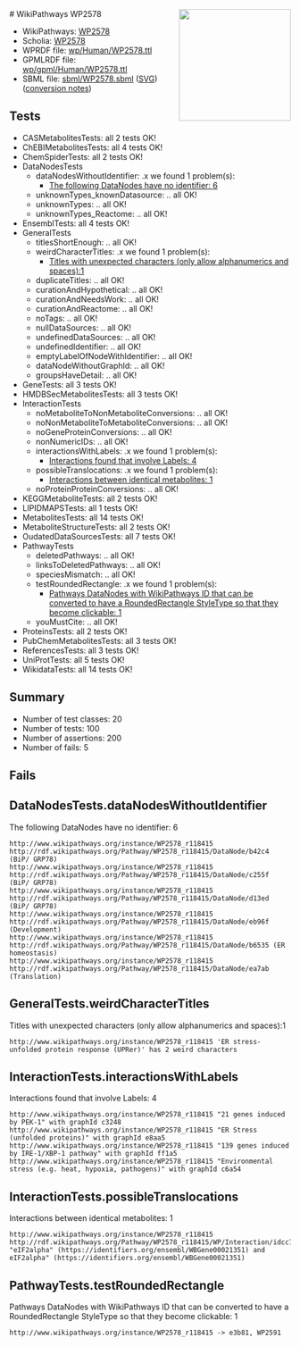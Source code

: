 <img style="float: right; width: 200px" src="../logo.png" />
# WikiPathways WP2578

* WikiPathways: [WP2578](https://identifiers.org/wikipathways:WP2578)
* Scholia: [WP2578](https://scholia.toolforge.org/wikipathways/WP2578)
* WPRDF file: [wp/Human/WP2578.ttl](../wp/Human/WP2578.ttl)
* GPMLRDF file: [wp/gpml/Human/WP2578.ttl](../wp/gpml/Human/WP2578.ttl)
* SBML file: [sbml/WP2578.sbml](../sbml/WP2578.sbml) ([SVG](../sbml/WP2578.svg)) ([conversion notes](../sbml/WP2578.txt))

## Tests
* CASMetabolitesTests: all 2 tests OK!
* ChEBIMetabolitesTests: all 4 tests OK!
* ChemSpiderTests: all 2 tests OK!
* DataNodesTests
    * dataNodesWithoutIdentifier: .x we found 1 problem(s):
        * [The following DataNodes have no identifier: 6](#d2d32fa5)
    * unknownTypes_knownDatasource: .. all OK!
    * unknownTypes: .. all OK!
    * unknownTypes_Reactome: .. all OK!
* EnsemblTests: all 4 tests OK!
* GeneralTests
    * titlesShortEnough: .. all OK!
    * weirdCharacterTitles: .x we found 1 problem(s):
        * [Titles with unexpected characters (only allow alphanumerics and spaces):1](#fda87b3f)
    * duplicateTitles: .. all OK!
    * curationAndHypothetical: .. all OK!
    * curationAndNeedsWork: .. all OK!
    * curationAndReactome: .. all OK!
    * noTags: .. all OK!
    * nullDataSources: .. all OK!
    * undefinedDataSources: .. all OK!
    * undefinedIdentifier: .. all OK!
    * emptyLabelOfNodeWithIdentifier: .. all OK!
    * dataNodeWithoutGraphId: .. all OK!
    * groupsHaveDetail: .. all OK!
* GeneTests: all 3 tests OK!
* HMDBSecMetabolitesTests: all 3 tests OK!
* InteractionTests
    * noMetaboliteToNonMetaboliteConversions: .. all OK!
    * noNonMetaboliteToMetaboliteConversions: .. all OK!
    * noGeneProteinConversions: .. all OK!
    * nonNumericIDs: .. all OK!
    * interactionsWithLabels: .x we found 1 problem(s):
        * [Interactions found that involve Labels: 4](#630d267b)
    * possibleTranslocations: .x we found 1 problem(s):
        * [Interactions between identical metabolites: 1](#d59038c4)
    * noProteinProteinConversions: .. all OK!
* KEGGMetaboliteTests: all 2 tests OK!
* LIPIDMAPSTests: all 1 tests OK!
* MetabolitesTests: all 14 tests OK!
* MetaboliteStructureTests: all 2 tests OK!
* OudatedDataSourcesTests: all 7 tests OK!
* PathwayTests
    * deletedPathways: .. all OK!
    * linksToDeletedPathways: .. all OK!
    * speciesMismatch: .. all OK!
    * testRoundedRectangle: .x we found 1 problem(s):
        * [Pathways DataNodes with WikiPathways ID that can be converted to have a RoundedRectangle StyleType so that they become clickable: 1](#9fbad3cb)
    * youMustCite: .. all OK!
* ProteinsTests: all 2 tests OK!
* PubChemMetabolitesTests: all 3 tests OK!
* ReferencesTests: all 3 tests OK!
* UniProtTests: all 5 tests OK!
* WikidataTests: all 14 tests OK!


## Summary

* Number of test classes: 20
* Number of tests: 100
* Number of assertions: 200
* Number of fails: 5

## Fails

<a name="d2d32fa5" />

## DataNodesTests.dataNodesWithoutIdentifier

The following DataNodes have no identifier: 6
```
http://www.wikipathways.org/instance/WP2578_r118415 http://rdf.wikipathways.org/Pathway/WP2578_r118415/DataNode/b42c4 (BiP/ GRP78)
http://www.wikipathways.org/instance/WP2578_r118415 http://rdf.wikipathways.org/Pathway/WP2578_r118415/DataNode/c255f (BiP/ GRP78)
http://www.wikipathways.org/instance/WP2578_r118415 http://rdf.wikipathways.org/Pathway/WP2578_r118415/DataNode/d13ed (BiP/ GRP78)
http://www.wikipathways.org/instance/WP2578_r118415 http://rdf.wikipathways.org/Pathway/WP2578_r118415/DataNode/eb96f (Development)
http://www.wikipathways.org/instance/WP2578_r118415 http://rdf.wikipathways.org/Pathway/WP2578_r118415/DataNode/b6535 (ER homeostasis)
http://www.wikipathways.org/instance/WP2578_r118415 http://rdf.wikipathways.org/Pathway/WP2578_r118415/DataNode/ea7ab (Translation)
```

<a name="fda87b3f" />

## GeneralTests.weirdCharacterTitles

Titles with unexpected characters (only allow alphanumerics and spaces):1
```
http://www.wikipathways.org/instance/WP2578_r118415 'ER stress-unfolded protein response (UPRer)' has 2 weird characters
```

<a name="630d267b" />

## InteractionTests.interactionsWithLabels

Interactions found that involve Labels: 4
```
http://www.wikipathways.org/instance/WP2578_r118415 "21 genes induced  by PEK-1" with graphId c3248
http://www.wikipathways.org/instance/WP2578_r118415 "ER Stress (unfolded proteins)" with graphId e8aa5
http://www.wikipathways.org/instance/WP2578_r118415 "139 genes induced  by IRE-1/XBP-1 pathway" with graphId ff1a5
http://www.wikipathways.org/instance/WP2578_r118415 "Environmental stress (e.g. heat, hypoxia, pathogens)" with graphId c6a54
```

<a name="d59038c4" />

## InteractionTests.possibleTranslocations

Interactions between identical metabolites: 1
```
http://www.wikipathways.org/instance/WP2578_r118415 http://rdf.wikipathways.org/Pathway/WP2578_r118415/WP/Interaction/idcc7645aa "eIF2alpha" (https://identifiers.org/ensembl/WBGene00021351) and 
eIF2alpha" (https://identifiers.org/ensembl/WBGene00021351)
```

<a name="9fbad3cb" />

## PathwayTests.testRoundedRectangle

Pathways DataNodes with WikiPathways ID that can be converted to have a RoundedRectangle StyleType so that they become clickable: 1
```
http://www.wikipathways.org/instance/WP2578_r118415 -> e3b81, WP2591
 ```

